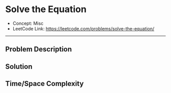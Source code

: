 # Solve the Equation

- Concept: Misc
- LeetCode Link: https://leetcode.com/problems/solve-the-equation/

---

## Problem Description

## Solution

## Time/Space Complexity

